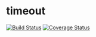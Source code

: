 timeout
==============================



[![Build Status](https://travis-ci.org/abdulkadiryaman/timeout.svg?branch=master)](https://travis-ci.org/abdulkadiryaman/timeout) [![Coverage Status](https://coveralls.io/repos/abdulkadiryaman/timeout/badge.svg?branch=master)](https://coveralls.io/r/abdulkadiryaman/timeout?branch=master)


